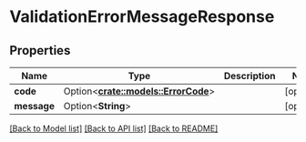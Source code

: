 # ValidationErrorMessageResponse

## Properties

Name | Type | Description | Notes
------------ | ------------- | ------------- | -------------
**code** | Option<[**crate::models::ErrorCode**](ErrorCode.md)> |  | [optional]
**message** | Option<**String**> |  | [optional]

[[Back to Model list]](../README.md#documentation-for-models) [[Back to API list]](../README.md#documentation-for-api-endpoints) [[Back to README]](../README.md)


